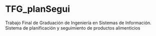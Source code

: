 # TFG_planSegui
Trabajo Final de Graduación de Ingeniería en Sistemas de Información.
Sistema de planificación y seguimiento de productos alimenticios
